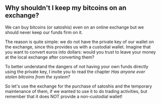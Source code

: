 ## Why shouldn&#39;t I keep my bitcoins on an exchange? ##
We can buy bitcoins (or satoshis) even on an online exchange but we should never keep our funds firm on it.

The reason is quite simple: we do not have the private key of our wallet on the exchange, since this provides us with a custodial wallet. Imagine that you want to convert euros into dollars: would you trust to leave your money at the local exchange after converting them?

To better understand the dangers of not having your own funds directly using the private key, I invite you to read the chapter _Has anyone ever stolen bitcoins from the system?_

So let&#39;s use the exchange for the purchase of satoshis and the temporary maintenance of them, if we wanted to use it to do trading activities, but remember that it does NOT provide a non-custodial wallet!
